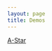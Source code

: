 ```yaml
---  
layout: page  
title: Demos  
---  
```



[A-Star](https://keanegit.github.io/2017/01/15/A-Star/)  

